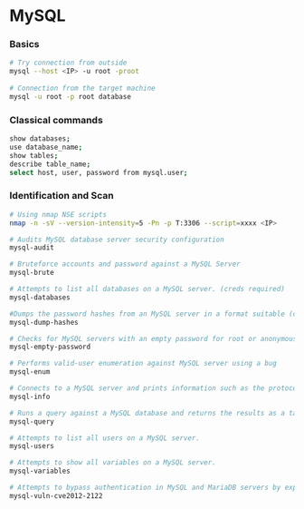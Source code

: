 # MySQL

### Basics <a href="basics" id="basics"></a>

```bash
# Try connection from outside
mysql --host <IP> -u root -proot
        
# Connection from the target machine
mysql -u root -p root database
```

### Classical commands <a href="classical-commands" id="classical-commands"></a>

```bash
show databases;
use database_name;
show tables;
describe table_name;
select host, user, password from mysql.user;

```

### Identification and Scan <a href="identification-and-scan" id="identification-and-scan"></a>

```bash
# Using nmap NSE scripts
nmap -n -sV --version-intensity=5 -Pn -p T:3306 --script=xxxx <IP>

# Audits MySQL database server security configuration
mysql-audit

# Bruteforce accounts and password against a MySQL Server
mysql-brute

# Attempts to list all databases on a MySQL server. (creds required)
mysql-databases

#Dumps the password hashes from an MySQL server in a format suitable (creds required)
mysql-dump-hashes

# Checks for MySQL servers with an empty password for root or anonymous.
mysql-empty-password

# Performs valid-user enumeration against MySQL server using a bug
mysql-enum

# Connects to a MySQL server and prints information such as the protocol and version numbers, thread ID, status, capabilities, and the password salt.
mysql-info

# Runs a query against a MySQL database and returns the results as a table. (creds required)
mysql-query

# Attempts to list all users on a MySQL server.
mysql-users

# Attempts to show all variables on a MySQL server.
mysql-variables

# Attempts to bypass authentication in MySQL and MariaDB servers by exploiting CVE2012-2122. If its vulnerable, it will also attempt to dump the MySQL usernames and password hashes. 
mysql-vuln-cve2012-2122
```
